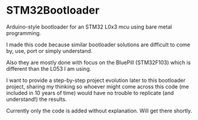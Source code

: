 # STM32Bootloader

Arduino-style bootloader for an STM32 L0x3 mcu using bare metal programming.

I made this code because similar bootloader solutions are difficult to come by, use, port or simply understand.

Also they are mostly done with focus on the BluePill (STM32F103) which is different than the L053 I am using.

I want to provide a step-by-step project evolution later to this bootloader project, sharing my thinking so whoever might come across this code (me included in 10 years of time) would have no trouble to replicate (and understand!) the results.

Currently only the code is added without explanation. Will get there shortly.
